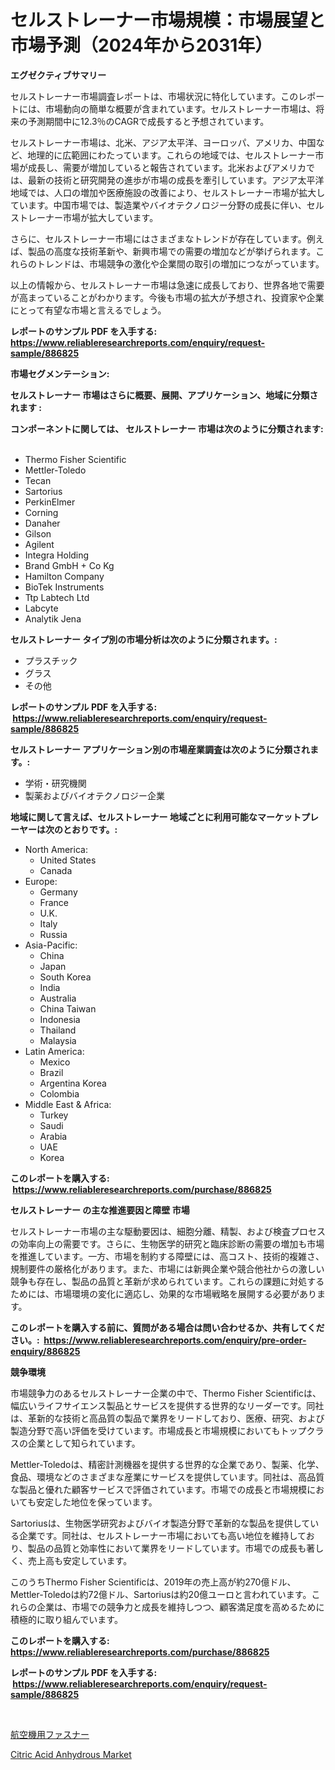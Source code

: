 <p><h1>セルストレーナー市場規模：市場展望と市場予測（2024年から2031年）</h1></p><p><strong>エグゼクティブサマリー</strong></p>
<p><p>セルストレーナー市場調査レポートは、市場状況に特化しています。このレポートには、市場動向の簡単な概要が含まれています。セルストレーナー市場は、将来の予測期間中に12.3％のCAGRで成長すると予想されています。</p><p>セルストレーナー市場は、北米、アジア太平洋、ヨーロッパ、アメリカ、中国など、地理的に広範囲にわたっています。これらの地域では、セルストレーナー市場が成長し、需要が増加していると報告されています。北米およびアメリカでは、最新の技術と研究開発の進歩が市場の成長を牽引しています。アジア太平洋地域では、人口の増加や医療施設の改善により、セルストレーナー市場が拡大しています。中国市場では、製造業やバイオテクノロジー分野の成長に伴い、セルストレーナー市場が拡大しています。</p><p>さらに、セルストレーナー市場にはさまざまなトレンドが存在しています。例えば、製品の高度な技術革新や、新興市場での需要の増加などが挙げられます。これらのトレンドは、市場競争の激化や企業間の取引の増加につながっています。</p><p>以上の情報から、セルストレーナー市場は急速に成長しており、世界各地で需要が高まっていることがわかります。今後も市場の拡大が予想され、投資家や企業にとって有望な市場と言えるでしょう。</p></p>
<p><strong>レポートのサンプル PDF を入手する: <a href="https://www.reliableresearchreports.com/enquiry/request-sample/886825">https://www.reliableresearchreports.com/enquiry/request-sample/886825</a></strong></p>
<p><strong>市場セグメンテーション:</strong></p>
<p><strong> セルストレーナー 市場はさらに概要、展開、アプリケーション、地域に分類されます :</strong></p>
<p><strong>コンポーネントに関しては、 セルストレーナー 市場は次のように分類されます: &nbsp;</strong></p>
<p><ul><li>Thermo Fisher Scientific</li><li>Mettler-Toledo</li><li>Tecan</li><li>Sartorius</li><li>PerkinElmer</li><li>Corning</li><li>Danaher</li><li>Gilson</li><li>Agilent</li><li>Integra Holding</li><li>Brand GmbH + Co Kg</li><li>Hamilton Company</li><li>BioTek Instruments</li><li>Ttp Labtech Ltd</li><li>Labcyte</li><li>Analytik Jena</li></ul></p>
<p><strong> セルストレーナー タイプ別の市場分析は次のように分類されます。:</strong></p>
<p><ul><li>プラスチック</li><li>グラス</li><li>その他</li></ul></p>
<p><strong>レポートのサンプル PDF を入手する: &nbsp;<a href="https://www.reliableresearchreports.com/enquiry/request-sample/886825">https://www.reliableresearchreports.com/enquiry/request-sample/886825</a></strong></p>
<p><strong> セルストレーナー アプリケーション別の市場産業調査は次のように分類されます。:</strong></p>
<p><ul><li>学術・研究機関</li><li>製薬およびバイオテクノロジー企業</li></ul></p>
<p><strong>地域に関して言えば、セルストレーナー 地域ごとに利用可能なマーケットプレーヤーは次のとおりです。:</strong></p>
<p><ul>
    <li>
        North America:
        <ul>
            <li>United States</li>
            <li>Canada</li>
        </ul>
    </li>
    <li>
        Europe:
        <ul>
            <li>Germany</li>
            <li>France</li>
            <li>U.K.</li>
            <li>Italy</li>
            <li>Russia</li>
        </ul>
    </li>
    <li>
        Asia-Pacific:
        <ul>
            <li>China</li>
            <li>Japan</li>
            <li>South Korea</li>
            <li>India</li>
            <li>Australia</li>
            <li>China Taiwan</li>
            <li>Indonesia</li>
            <li>Thailand</li>
            <li>Malaysia</li>
        </ul>
    </li>
    <li>
        Latin America:
        <ul>
            <li>Mexico</li>
            <li>Brazil</li>
            <li>Argentina Korea</li>
            <li>Colombia</li>
        </ul>
    </li>
    <li>
        Middle East & Africa:
        <ul>
            <li>Turkey</li>
            <li>Saudi</li>
            <li>Arabia</li>
            <li>UAE</li>
            <li>Korea</li>
        </ul>
    </li>
    </ul></p>
<p><strong>このレポートを購入する: &nbsp;<a href="https://www.reliableresearchreports.com/purchase/886825">https://www.reliableresearchreports.com/purchase/886825</a></strong></p>
<p><strong>セルストレーナー の主な推進要因と障壁 市場</strong></p>
<p><p>セルストレーナー市場の主な駆動要因は、細胞分離、精製、および検査プロセスの効率向上の需要です。さらに、生物医学的研究と臨床診断の需要の増加も市場を推進しています。一方、市場を制約する障壁には、高コスト、技術的複雑さ、規制要件の厳格化があります。また、市場には新興企業や競合他社からの激しい競争も存在し、製品の品質と革新が求められています。これらの課題に対処するためには、市場環境の変化に適応し、効果的な市場戦略を展開する必要があります。</p></p>
<p><strong>このレポートを購入する前に、質問がある場合は問い合わせるか、共有してください。:&nbsp; <a href="https://www.reliableresearchreports.com/enquiry/pre-order-enquiry/886825">https://www.reliableresearchreports.com/enquiry/pre-order-enquiry/886825</a></strong></p>
<p><strong>競争環境</strong></p>
<p><p>市場競争力のあるセルストレーナー企業の中で、Thermo Fisher Scientificは、幅広いライフサイエンス製品とサービスを提供する世界的なリーダーです。同社は、革新的な技術と高品質の製品で業界をリードしており、医療、研究、および製造分野で高い評価を受けています。市場成長と市場規模においてもトップクラスの企業として知られています。</p><p>Mettler-Toledoは、精密計測機器を提供する世界的な企業であり、製薬、化学、食品、環境などのさまざまな産業にサービスを提供しています。同社は、高品質な製品と優れた顧客サービスで評価されています。市場での成長と市場規模においても安定した地位を保っています。</p><p>Sartoriusは、生物医学研究およびバイオ製造分野で革新的な製品を提供している企業です。同社は、セルストレーナー市場においても高い地位を維持しており、製品の品質と効率性において業界をリードしています。市場での成長も著しく、売上高も安定しています。</p><p>このうちThermo Fisher Scientificは、2019年の売上高が約270億ドル、Mettler-Toledoは約72億ドル、Sartoriusは約20億ユーロと言われています。これらの企業は、市場での競争力と成長を維持しつつ、顧客満足度を高めるために積極的に取り組んでいます。</p></p>
<p><strong>このレポートを購入する: &nbsp; <a href="https://www.reliableresearchreports.com/purchase/886825">https://www.reliableresearchreports.com/purchase/886825</a></strong></p>
<p><strong>レポートのサンプル PDF を入手する: &nbsp;<a href="https://www.reliableresearchreports.com/enquiry/request-sample/886825">https://www.reliableresearchreports.com/enquiry/request-sample/886825</a></strong><strong></strong></p>
<p>&nbsp;</p>
<p><p><a href="https://medium.com/@jerrycurtis23/%E8%88%AA%E7%A9%BA%E6%A9%9F%E7%94%A8%E3%81%AE%E7%95%99%E3%82%81%E5%85%B7%E5%B8%82%E5%A0%B4%E3%81%AE%E5%88%86%E6%9E%90-%E3%82%B0%E3%83%AD%E3%83%BC%E3%83%90%E3%83%AB%E7%94%A3%E6%A5%AD%E3%81%AE%E8%A6%8B%E9%80%9A%E3%81%97%E3%81%A8%E4%BA%88%E6%B8%AC-2024%E5%B9%B4%E3%81%8B%E3%82%892031%E5%B9%B4-8e6241f59759">航空機用ファスナー</a></p><p><a href="https://eight-handstand-8fb.notion.site/Citric-Acid-Anhydrous-Market-Size-and-Examines-its-Market-Scope-with-a-Primary-Focus-on-Growth-Opp-b57e0e0263f74a3b8f5848209352d8e6">Citric Acid Anhydrous Market</a></p></p>